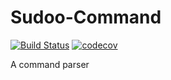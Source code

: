 # Sudoo-Command

[![Build Status](https://travis-ci.org/SudoDotDog/Sudoo-Command.svg?branch=master)](https://travis-ci.org/SudoDotDog/Sudoo-Command)
[![codecov](https://codecov.io/gh/SudoDotDog/Sudoo-Command/branch/master/graph/badge.svg)](https://codecov.io/gh/SudoDotDog/Sudoo-Command)

A command parser
